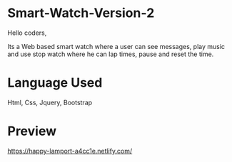 # Smart-Watch-Version-2
Hello coders,

Its a Web based smart watch where a user can see messages, play music and use stop watch where he can lap times, pause and reset the time.

# Language Used

Html, Css, Jquery, Bootstrap

# Preview
https://happy-lamport-a4cc1e.netlify.com/
